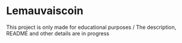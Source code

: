 # Lemauvaiscoin
This project is only made for educational purposes / The description, README and other details are in progress 
